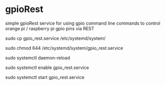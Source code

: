 # gpioRest
simple gpioRest service for using gpio command line commands to control orange pi / raspberry pi gpio pins via REST



sudo cp gpio_rest.service /etc/systemd/system/

sudo chmod 644 /etc/systemd/system/gpio_rest.service

sudo systemctl daemon-reload

sudo systemctl enable gpio_rest.service

sudo systemctl start gpio_rest.service

